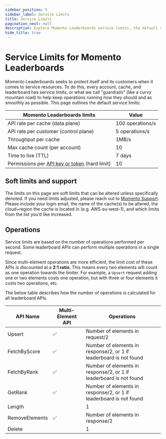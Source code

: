```yaml
---
sidebar_position: 5
sidebar_label: Service Limits
title: Service Limits
pagination_next: null
description: Explore Momento Leaderboards service limits, the default values, and how to get them changed if you need.
hide_title: true
---
```


# Service Limits for Momento Leaderboards

Momento Leaderboards seeks to protect itself and its customers when it comes to service resources. To do this, every account, cache, and leaderboard has service limits, or what we call "guardrails" (like a curvy mountain road) to help keep operations running how they should and as smoothly as possible. This page outlines the default service limits:

| Momento Leaderboards limits                                                                                        | Value            |
|--------------------------------------------------------------------------------------------------------------------|------------------|
| API rate per cache (data plane)                                                                                    | 100 operations/s |
| API rate per customer (control plane)                                                                              | 5 operations/s   |
| Throughput per cache                                                                                               | 1MB/s            |
| Max cache count (per account)                                                                                      | 10               |
| Time to live (TTL)                                                                                                 | 7 days           |
| Permissions per [API key or token](./develop/api-reference/auth)  (hard limit)                                     | 10               |

## Soft limits and support

The limits on this page are soft limits that can be altered unless specifically denoted. If you need limits adjusted, please reach out to [Momento Support](mailto:support@momentohq.com). Please include your login email, the name of the cache(s) to be altered, the cloud+region the cache is located in (e.g. AWS eu-west-1), and which limits from the list you’d like increased.

## Operations

Service limits are based on the number of operations performed per second. Some leaderboard APIs can perform multiple operations in a single request.

Since multi-element operations are more efficient, the limit cost of these APIs is discounted at a **2:1 ratio**. This means every two elements will count as one operation towards the limiter. For example, a `Upsert` request adding one or two elements costs one operation, but with three or four elements it costs two operations, etc.

The below table describes how the number of operations is calculated for all leaderboard APIs.

| API Name                 | Multi-Element API | Operations                                                         |
| ------------------------ | ----              | ------------                                                       |
| Upsert                   | ✅                | Number of elements in request/2                                    |
| FetchByScore             | ✅                | Number of elements in response/2, or 1 if leaderboard is not found |
| FetchByRank              | ✅                | Number of elements in response/2, or 1 if leaderboard is not found |
| GetRank                  | ✅                | Number of elements in response/2, or 1 if leaderboard is not found |
| Length                   |                   | 1                                                                  |
| RemoveElements           | ✅                | Number of elements in response/2                                   |
| Delete                   |                   | 1                                                                  |
